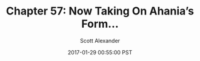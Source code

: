 ---
layout: chapter
title: "Chapter 57: Now Taking On Ahania’s Form…"
author: Scott Alexander
description: http://unsongbook.com/chapter-57-now-taking-on-ahanias-form/
date: 2017-01-29 00:55:00 PST
length: 2574944
duration: 644
guid: chapter-57-now-taking-on-ahanias-form
---